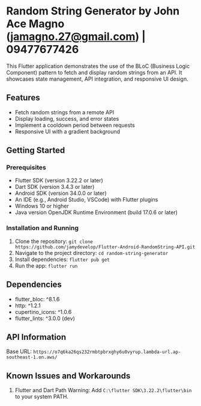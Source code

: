 # Random String Generator by John Ace Magno (jamagno.27@gmail.com) | 09477677426

This Flutter application demonstrates the use of the BLoC (Business Logic Component) pattern to fetch and display random strings from an API. It showcases state management, API integration, and responsive UI design.

## Features

- Fetch random strings from a remote API
- Display loading, success, and error states
- Implement a cooldown period between requests
- Responsive UI with a gradient background

## Getting Started

### Prerequisites

- Flutter SDK (version 3.22.2 or later)
- Dart SDK (version 3.4.3 or later)
- Android SDK (version 34.0.0 or later)
- An IDE (e.g., Android Studio, VSCode) with Flutter plugins
- Windows 10 or higher
- Java version OpenJDK Runtime Environment (build 17.0.6 or later)

### Installation and Running

1. Clone the repository: `git clone https://github.com/jamydevelop/Flutter-Android-RandomString-API.git`
2. Navigate to the project directory: `cd random-string-generator`
3. Install dependencies: `flutter pub get`
4. Run the app: `flutter run`

## Dependencies

- flutter_bloc: ^8.1.6
- http: ^1.2.1
- cupertino_icons: ^1.0.6
- flutter_lints: ^3.0.0 (dev)

## API Information

Base URL: `https://o7q6ka26qs232rmbtpbrxghy6u0vyrup.lambda-url.ap-southeast-1.on.aws/`

## Known Issues and Workarounds

1. Flutter and Dart Path Warning: Add `C:\flutter SDK\3.22.2\flutter\bin` to your system PATH.
